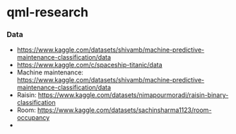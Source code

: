 # qml-research


### Data

- https://www.kaggle.com/datasets/shivamb/machine-predictive-maintenance-classification/data
- https://www.kaggle.com/c/spaceship-titanic/data
- Machine maintenance: https://www.kaggle.com/datasets/shivamb/machine-predictive-maintenance-classification/data
- Raisin: https://www.kaggle.com/datasets/nimapourmoradi/raisin-binary-classification
- Room: https://www.kaggle.com/datasets/sachinsharma1123/room-occupancy
- 
